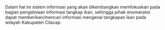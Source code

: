 Dalam hal ini sistem informasi yang akan dikembangkan memfokuskan pada bagian pengelolaan informasi tangkap ikan, sehingga pihak enumerator dapat memberikan/mencari informasi mengenai tangkapan ikan pada wilayah Kabupaten Cilacap. 
